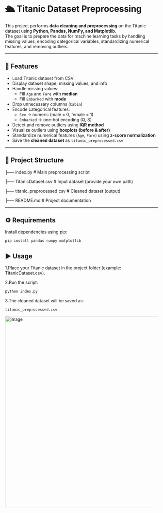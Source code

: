 # 🛳️ Titanic Dataset Preprocessing

This project performs **data cleaning and preprocessing** on the Titanic dataset using **Python, Pandas, NumPy, and Matplotlib**.  
The goal is to prepare the data for machine learning tasks by handling missing values, encoding categorical variables, standardizing numerical features, and removing outliers.

---

## 📌 Features

- Load Titanic dataset from CSV
- Display dataset shape, missing values, and info
- Handle missing values:
  - Fill `Age` and `Fare` with **median**
  - Fill `Embarked` with **mode**
- Drop unnecessary columns (`Cabin`)
- Encode categorical features:
  - `Sex` → numeric (male = 0, female = 1)
  - `Embarked` → one-hot encoding (Q, S)
- Detect and remove outliers using **IQR method**
- Visualize outliers using **boxplots (before & after)**
- Standardize numerical features (`Age`, `Fare`) using **z-score normalization**
- Save the **cleaned dataset** as `titanic_preprocessed.csv`

---

## 📂 Project Structure

├── index.py # Main preprocessing script

├── TitanicDataset.csv # Input dataset (provide your own path)

├── titanic_preprocessed.csv # Cleaned dataset (output)

├── README.md # Project documentation


---

## ⚙️ Requirements

Install dependencies using pip:

```bash
pip install pandas numpy matplotlib
```

## ▶️ Usage

1.Place your Titanic dataset in the project folder (example: TitanicDataset.csv).

2.Run the script:
``` bash
python index.py
```
3.The cleaned dataset will be saved as:

```
titanic_preprocessed.csv
```

<img width="1497" height="630" alt="image" src="https://github.com/user-attachments/assets/d5689ace-eeb2-4eda-9e6a-198b7493c9ef" />
